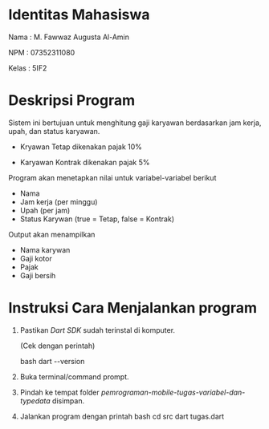# Identitas Mahasiswa

Nama : M. Fawwaz Augusta Al-Amin

NPM : 07352311080

Kelas : 5IF2

# Deskripsi Program

Sistem ini bertujuan untuk menghitung gaji karyawan berdasarkan jam kerja, upah, dan status karyawan.

- Kryawan Tetap dikenakan pajak 10%

- Karyawan Kontrak dikenakan pajak 5%

Program akan menetapkan nilai untuk variabel-variabel berikut

- Nama
- Jam kerja (per minggu)
- Upah (per jam)
- Status Karywan (true = Tetap, false = Kontrak)

Output akan menampilkan

- Nama karywan
- Gaji kotor
- Pajak
- Gaji bersih

# Instruksi Cara Menjalankan program

1. Pastikan *Dart SDK* sudah terinstal di komputer.

   (Cek dengan perintah)

   bash
   dart --version
   

2. Buka terminal/command prompt.
3. Pindah ke tempat folder *pemrograman-mobile-tugas-variabel-dan-typedata* disimpan.
4. Jalankan program dengan printah
   bash
   cd src
   dart tugas.dart
   
